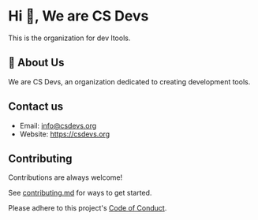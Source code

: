 # Hi 👋, We are CS Devs

This is the organization for dev ltools.

## 🚀 About Us

We are CS Devs, an organization dedicated to creating development tools.

## Contact us

- Email: info@csdevs.org
- Website: https://csdevs.org

## Contributing

Contributions are always welcome!

See [contributing.md](docs/contributing.md) for ways to get started.

Please adhere to this project's [Code of Conduct](docs/CODE_OF_CONDUCT.md).
